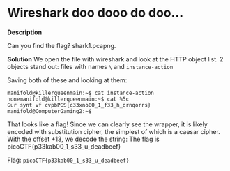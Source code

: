 # Wireshark doo dooo do doo...

**Description**

Can you find the flag? shark1.pcapng.

**Solution**
We open the file with wireshark and look at the HTTP object list. 2 objects stand out: files with names `\` and `instance-action`

Saving both of these and looking at them:
```
manifold@killerqueenmain:~$ cat instance-action
nonemanifold@killerqueenmain:~$ cat %5c
Gur synt vf cvpbPGS{c33xno00_1_f33_h_qrnqorrs}
manifold@ComputerGaming2:~$
```
That looks like a flag! Since we can clearly see the wrapper, it is likely encoded with substitution cipher, the simplest of which is a caesar cipher. With the offset +13, we decode the string: The flag is picoCTF{p33kab00_1_s33_u_deadbeef}

Flag: `picoCTF{p33kab00_1_s33_u_deadbeef}`
